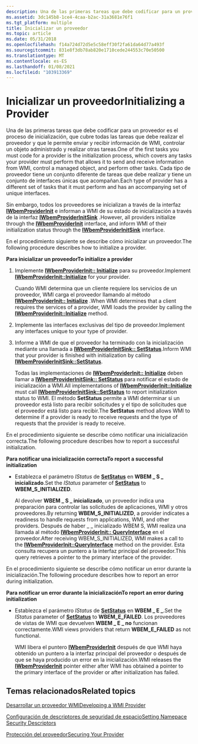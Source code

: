 ```yaml
---
description: Una de las primeras tareas que debe codificar para un proveedor es el proceso de inicialización, que cubre todas las tareas que debe realizar el proveedor y que le permite enviar y recibir información de WMI, controlar un objeto administrado y realizar otras tareas.
ms.assetid: 3dc145b8-1ce4-4caa-b2ac-31a3681e76f1
ms.tgt_platform: multiple
title: Inicializar un proveedor
ms.topic: article
ms.date: 05/31/2018
ms.openlocfilehash: f14a724d72d5e5c58eff30f2fa61da64d77a493f
ms.sourcegitcommit: 831e8f3db78ab820e1710cede244553c70e50500
ms.translationtype: MT
ms.contentlocale: es-ES
ms.lasthandoff: 01/08/2021
ms.locfileid: "103913369"
---
```

# <a name="initializing-a-provider"></a><span data-ttu-id="2e18e-103">Inicializar un proveedor</span><span class="sxs-lookup"><span data-stu-id="2e18e-103">Initializing a Provider</span></span>

<span data-ttu-id="2e18e-104">Una de las primeras tareas que debe codificar para un proveedor es el proceso de inicialización, que cubre todas las tareas que debe realizar el proveedor y que le permite enviar y recibir información de WMI, controlar un objeto administrado y realizar otras tareas.</span><span class="sxs-lookup"><span data-stu-id="2e18e-104">One of the first tasks you must code for a provider is the initialization process, which covers any tasks your provider must perform that allows it to send and receive information from WMI, control a managed object, and perform other tasks.</span></span> <span data-ttu-id="2e18e-105">Cada tipo de proveedor tiene un conjunto diferente de tareas que debe realizar y tiene un conjunto de interfaces únicas que acompañan.</span><span class="sxs-lookup"><span data-stu-id="2e18e-105">Each type of provider has a different set of tasks that it must perform and has an accompanying set of unique interfaces.</span></span>

<span data-ttu-id="2e18e-106">Sin embargo, todos los proveedores se inicializan a través de la interfaz [**IWbemProviderInit**](/windows/desktop/api/Wbemprov/nn-wbemprov-iwbemproviderinit) e informan a WMI de su estado de inicialización a través de la interfaz [**IWbemProviderInitSink**](/windows/desktop/api/Wbemprov/nn-wbemprov-iwbemproviderinitsink) .</span><span class="sxs-lookup"><span data-stu-id="2e18e-106">However, all providers initialize through the [**IWbemProviderInit**](/windows/desktop/api/Wbemprov/nn-wbemprov-iwbemproviderinit) interface, and inform WMI of their initialization status through the [**IWbemProviderInitSink**](/windows/desktop/api/Wbemprov/nn-wbemprov-iwbemproviderinitsink) interface.</span></span>

<span data-ttu-id="2e18e-107">En el procedimiento siguiente se describe cómo inicializar un proveedor.</span><span class="sxs-lookup"><span data-stu-id="2e18e-107">The following procedure describes how to initialize a provider.</span></span>

<span data-ttu-id="2e18e-108">**Para inicializar un proveedor**</span><span class="sxs-lookup"><span data-stu-id="2e18e-108">**To initialize a provider**</span></span>

1.  <span data-ttu-id="2e18e-109">Implemente [**IWbemProviderInit:: Initialize**](/windows/desktop/api/Wbemprov/nf-wbemprov-iwbemproviderinit-initialize) para su proveedor.</span><span class="sxs-lookup"><span data-stu-id="2e18e-109">Implement [**IWbemProviderInit::Initialize**](/windows/desktop/api/Wbemprov/nf-wbemprov-iwbemproviderinit-initialize) for your provider.</span></span>

    <span data-ttu-id="2e18e-110">Cuando WMI determina que un cliente requiere los servicios de un proveedor, WMI carga el proveedor llamando al método [**IWbemProviderInit:: Initialize**](/windows/desktop/api/Wbemprov/nf-wbemprov-iwbemproviderinit-initialize) .</span><span class="sxs-lookup"><span data-stu-id="2e18e-110">When WMI determines that a client requires the services of a provider, WMI loads the provider by calling the [**IWbemProviderInit::Initialize**](/windows/desktop/api/Wbemprov/nf-wbemprov-iwbemproviderinit-initialize) method.</span></span>

2.  <span data-ttu-id="2e18e-111">Implemente las interfaces exclusivas del tipo de proveedor.</span><span class="sxs-lookup"><span data-stu-id="2e18e-111">Implement any interfaces unique to your type of provider.</span></span>
3.  <span data-ttu-id="2e18e-112">Informe a WMI de que el proveedor ha terminado con la inicialización mediante una llamada a [**IWbemProviderInitSink:: SetStatus**](/windows/desktop/api/Wbemprov/nf-wbemprov-iwbemproviderinitsink-setstatus).</span><span class="sxs-lookup"><span data-stu-id="2e18e-112">Inform WMI that your provider is finished with initialization by calling [**IWbemProviderInitSink::SetStatus**](/windows/desktop/api/Wbemprov/nf-wbemprov-iwbemproviderinitsink-setstatus).</span></span>

    <span data-ttu-id="2e18e-113">Todas las implementaciones de [**IWbemProviderInit:: Initialize**](/windows/desktop/api/Wbemprov/nf-wbemprov-iwbemproviderinit-initialize) deben llamar a [**IWbemProviderInitSink:: SetStatus**](/windows/desktop/api/Wbemprov/nf-wbemprov-iwbemproviderinitsink-setstatus) para notificar el estado de inicialización a WMI.</span><span class="sxs-lookup"><span data-stu-id="2e18e-113">All implementations of [**IWbemProviderInit::Initialize**](/windows/desktop/api/Wbemprov/nf-wbemprov-iwbemproviderinit-initialize) must call [**IWbemProviderInitSink::SetStatus**](/windows/desktop/api/Wbemprov/nf-wbemprov-iwbemproviderinitsink-setstatus) to report initialization status to WMI.</span></span> <span data-ttu-id="2e18e-114">El método **SetStatus** permite a WMI determinar si un proveedor está listo para recibir solicitudes y el tipo de solicitudes que el proveedor está listo para recibir.</span><span class="sxs-lookup"><span data-stu-id="2e18e-114">The **SetStatus** method allows WMI to determine if a provider is ready to receive requests and the type of requests that the provider is ready to receive.</span></span>

<span data-ttu-id="2e18e-115">En el procedimiento siguiente se describe cómo notificar una inicialización correcta.</span><span class="sxs-lookup"><span data-stu-id="2e18e-115">The following procedure describes how to report a successful initialization.</span></span>

<span data-ttu-id="2e18e-116">**Para notificar una inicialización correcta**</span><span class="sxs-lookup"><span data-stu-id="2e18e-116">**To report a successful initialization**</span></span>

-   <span data-ttu-id="2e18e-117">Establezca el parámetro *IStatus* de [**SetStatus**](/windows/desktop/api/Wbemprov/nf-wbemprov-iwbemproviderinitsink-setstatus) en **WBEM \_ S \_ inicializado**.</span><span class="sxs-lookup"><span data-stu-id="2e18e-117">Set the *IStatus* parameter of [**SetStatus**](/windows/desktop/api/Wbemprov/nf-wbemprov-iwbemproviderinitsink-setstatus) to **WBEM\_S\_INITIALIZED**.</span></span>

    <span data-ttu-id="2e18e-118">Al devolver **WBEM \_ S \_ inicializado**, un proveedor indica una preparación para controlar las solicitudes de aplicaciones, WMI y otros proveedores.</span><span class="sxs-lookup"><span data-stu-id="2e18e-118">By returning **WBEM\_S\_INITIALIZED**, a provider indicates a readiness to handle requests from applications, WMI, and other providers.</span></span> <span data-ttu-id="2e18e-119">Después de haber \_ \_ inicializado WBEM S, WMI realiza una llamada al método [**IWbemProviderInit:: QueryInterface**](/windows/desktop/api/Wbemprov/nn-wbemprov-iwbemproviderinit) en el proveedor.</span><span class="sxs-lookup"><span data-stu-id="2e18e-119">After receiving WBEM\_S\_INITIALIZED, WMI makes a call to the [**IWbemProviderInit::QueryInterface**](/windows/desktop/api/Wbemprov/nn-wbemprov-iwbemproviderinit) method on the provider.</span></span> <span data-ttu-id="2e18e-120">Esta consulta recupera un puntero a la interfaz principal del proveedor.</span><span class="sxs-lookup"><span data-stu-id="2e18e-120">This query retrieves a pointer to the primary interface of the provider.</span></span>

<span data-ttu-id="2e18e-121">En el procedimiento siguiente se describe cómo notificar un error durante la inicialización.</span><span class="sxs-lookup"><span data-stu-id="2e18e-121">The following procedure describes how to report an error during initialization.</span></span>

<span data-ttu-id="2e18e-122">**Para notificar un error durante la inicialización**</span><span class="sxs-lookup"><span data-stu-id="2e18e-122">**To report an error during initialization**</span></span>

-   <span data-ttu-id="2e18e-123">Establezca el parámetro *IStatus* de [**SetStatus**](/windows/desktop/api/Wbemprov/nf-wbemprov-iwbemproviderinitsink-setstatus) en **WBEM \_ E \_**.</span><span class="sxs-lookup"><span data-stu-id="2e18e-123">Set the *IStatus* parameter of [**SetStatus**](/windows/desktop/api/Wbemprov/nf-wbemprov-iwbemproviderinitsink-setstatus) to **WBEM\_E\_FAILED**.</span></span> <span data-ttu-id="2e18e-124">Los proveedores de vistas de WMI que devuelven **WBEM \_ E \_ no** funcionan correctamente.</span><span class="sxs-lookup"><span data-stu-id="2e18e-124">WMI views providers that return **WBEM\_E\_FAILED** as not functional.</span></span>

    <span data-ttu-id="2e18e-125">WMI libera el puntero [**IWbemProviderInit**](/windows/desktop/api/Wbemprov/nn-wbemprov-iwbemproviderinit) después de que WMI haya obtenido un puntero a la interfaz principal del proveedor o después de que se haya producido un error en la inicialización.</span><span class="sxs-lookup"><span data-stu-id="2e18e-125">WMI releases the [**IWbemProviderInit**](/windows/desktop/api/Wbemprov/nn-wbemprov-iwbemproviderinit) pointer either after WMI has obtained a pointer to the primary interface of the provider or after initialization has failed.</span></span>

## <a name="related-topics"></a><span data-ttu-id="2e18e-126">Temas relacionados</span><span class="sxs-lookup"><span data-stu-id="2e18e-126">Related topics</span></span>

<dl> <dt>

[<span data-ttu-id="2e18e-127">Desarrollar un proveedor WMI</span><span class="sxs-lookup"><span data-stu-id="2e18e-127">Developing a WMI Provider</span></span>](developing-a-wmi-provider.md)
</dt> <dt>

[<span data-ttu-id="2e18e-128">Configuración de descriptores de seguridad de espacio</span><span class="sxs-lookup"><span data-stu-id="2e18e-128">Setting Namepace Security Descriptors</span></span>](setting-namespace-security-descriptors.md)
</dt> <dt>

[<span data-ttu-id="2e18e-129">Protección del proveedor</span><span class="sxs-lookup"><span data-stu-id="2e18e-129">Securing Your Provider</span></span>](securing-your-provider.md)
</dt> </dl>

 

 



